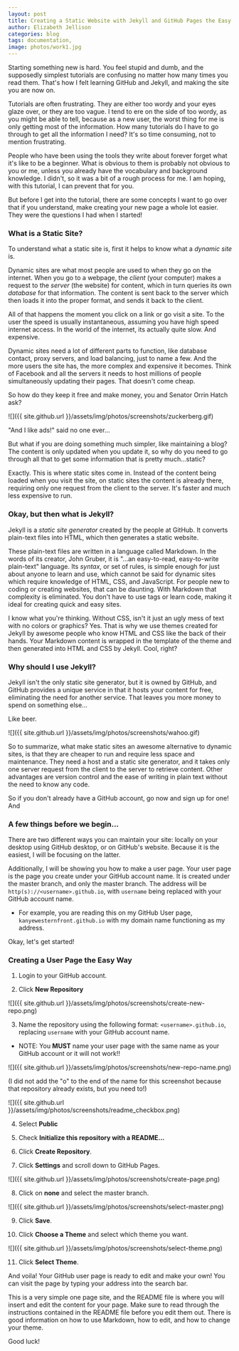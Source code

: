 ```yaml
---
layout: post
title: Creating a Static Website with Jekyll and GitHub Pages the Easy Way)
author: Elizabeth Jellison
categories: blog
tags: documentation,
image: photos/work1.jpg
---
```


Starting something new is hard. You feel stupid and dumb, and the supposedly simplest tutorials are confusing no matter how many times you read them. That's how I felt learning GitHub and Jekyll, and making the site you are now on.

Tutorials are often frustrating. They are either too wordy and your eyes glaze over, or they are too vague. I tend to ere on the side of too wordy, as you might be able to tell, because as a new user, the worst thing for me is only getting most of the information. How many tutorials do I have to go through to get all the information I need? It's so time consuming, not to mention frustrating.

People who have been using the tools they write about forever forget what it's like to be a beginner. What is obvious to them is probably not obvious to you or me, unless you already have the vocabulary and background knowledge. I didn't, so it was a bit of a rough process for me. I am hoping, with this tutorial, I can prevent that for you.

But before I get into the tutorial, there are some concepts I want to go over that if you understand, make creating your new page a whole lot easier. They were the questions I had when I started!

### What is a Static Site?

To understand what a static site is, first it helps to know what a *dynamic site* is.

Dynamic sites are what most people are used to when they go on the internet. When you go to a webpage, the *client* (your computer) makes a request to the *server* (the website) for content, which in turn queries its own *database* for that information. The content is sent back to the server which then loads it into the proper format, and sends it back to the client.

All of that happens the moment you click on a link or go visit a site. To the user the speed is usually instantaneous, assuming you have high speed internet access. In the world of the internet, its actually quite slow. And expensive.

Dynamic sites need a lot of different parts to function, like database contact, proxy servers, and load balancing, just to name a few. And the more users the site has, the more complex and expensive it becomes. Think of Facebook and all the servers it needs to host millions of people simultaneously updating their pages. That doesn't come cheap.

So how do they keep it free and make money, you and Senator Orrin Hatch ask?

![]({{ site.github.url }}/assets/img/photos/screenshots/zuckerberg.gif)

"And I like ads!" said no one ever...

But what if you are doing something much simpler, like maintaining a blog? The content is only updated when you update it, so why do you need to go through all that to get some information that is pretty much...static?    

Exactly. This is where static sites come in. Instead of the content being loaded when you visit the site, on static sites the content is already there, requiring only one request from the client to the server. It's faster and much less expensive to run.

### Okay, but then what is Jekyll?

Jekyll is a *static site generator* created by the people at GitHub. It converts plain-text files into HTML, which then generates a static website.

These plain-text files are written in a language called Markdown. In the words of its creator, John Gruber, it is "...an easy-to-read, easy-to-write plain-text" language. Its *syntax*, or set of rules, is simple enough for just about anyone to learn and use, which cannot be said for dynamic sites which require knowledge of HTML, CSS, and JavaScript. For people new to coding or creating websites, that can be daunting. With Markdown that complexity is eliminated. You don't have to use tags or learn code, making it ideal for creating quick and easy sites.

I know what you're thinking. Without CSS, isn't it just an ugly mess of text with no colors or graphics? Yes. That is why we use themes created for Jekyll by awesome people who know HTML and CSS like the back of their hands. Your Markdown content is wrapped in the template of the theme and then generated into HTML and CSS by Jekyll. Cool, right?

### Why should I use Jekyll?

Jekyll isn't the only static site generator, but it is owned by GitHub, and GitHub provides a unique service in that it hosts your content for free, eliminating the need for another service. That leaves you more money to spend on something else...

Like beer.    

![]({{ site.github.url }}/assets/img/photos/screenshots/wahoo.gif)

So to summarize, what make static sites an awesome alternative to dynamic sites, is that they are cheaper to run and require less space and maintenance. They need a host and a static site generator, and it takes only one server request from the client to the server to retrieve content. Other advantages are version control and the ease of writing in plain text without the need to know any code.

So if you don't already have a GitHub account, go now and sign up for one! And

### A few things before we begin...

There are two different ways you can maintain your site: locally on your desktop using GitHub desktop, or on GitHub's website.
Because it is the easiest, I will be focusing on the latter.

Additionally, I will be showing you how to make a user page. Your user page is the page you create under your GitHub account name. It is created under the master branch, and only the master branch.
The address will be `http(s)://<username>.github.io`, with `username` being replaced with your GitHub account name.

 * For example, you are reading this on my GitHub User page, `kanyewesternfront.github.io` with my domain name functioning as my address.

Okay, let's get started!

### Creating a User Page the Easy Way

1. Login to your GitHub account.

2. Click **New Repository**

![]({{ site.github.url }}/assets/img/photos/screenshots/create-new-repo.png)

3. Name the repository using the following format: `<username>.github.io`, replacing `username` with your GitHub account name.

  - NOTE: You **MUST** name your user page with the same name as your GitHub account or it will not work!!

![]({{ site.github.url }}/assets/img/photos/screenshots/new-repo-name.png)

(I did not add the "o" to the end of the name for this screenshot because that repository already exists, but you need to!)

![]({{ site.github.url }}/assets/img/photos/screenshots/readme_checkbox.png)

4. Select **Public**

5. Check **Initialize this repository with a README...**

6. Click **Create Repository**.

7. Click **Settings** and scroll down to GitHub Pages.

![]({{ site.github.url }}/assets/img/photos/screenshots/create-page.png)

8. Click on **none** and select the master branch.

![]({{ site.github.url }}/assets/img/photos/screenshots/select-master.png)

9. Click **Save**.

10. Click **Choose a Theme** and select which theme you want.

![]({{ site.github.url }}/assets/img/photos/screenshots/select-theme.png)

11. Click **Select Theme**.

And voila! Your GitHub user page is ready to edit and make your own! You can visit the page by typing your address into the search bar.

This is a very simple one page site, and the README file is where you will insert and edit the content for your page.
Make sure to read through the instructions contained in the README file before you edit them out. There is good information on how to use Markdown, how to edit, and how to change your theme.

Good luck!
